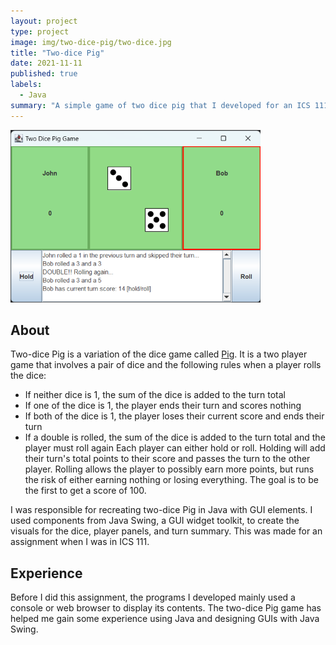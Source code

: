 ```yaml
---
layout: project
type: project
image: img/two-dice-pig/two-dice.jpg
title: "Two-dice Pig"
date: 2021-11-11
published: true
labels:
  - Java
summary: "A simple game of two dice pig that I developed for an ICS 111 assignment"
---
```


<img width="400px" src="../img/two-dice-pig/two-dice-pig-snippet.png" class="rounded float-start pe-4" >

## About

Two-dice Pig is a variation of the dice game called [Pig](https://en.wikipedia.org/wiki/Pig_(dice_game)). It is a two player game that involves a pair of dice and the following rules when a player rolls the dice:
- If neither dice is 1, the sum of the dice is added to the turn total
- If one of the dice is 1, the player ends their turn and scores nothing
- If both of the dice is 1, the player loses their current score and ends their turn
- If a double is rolled, the sum of the dice is added to the turn total and the player must roll again
Each player can either hold or roll. Holding will add their turn's total points to their score and passes the turn to the other player. Rolling allows the player to possibly earn more points, but runs the risk of either earning nothing or losing everything. The goal is to be the first to get a score of 100.

I was responsible for recreating two-dice Pig in Java with GUI elements. I used components from Java Swing, a GUI widget toolkit, to create the visuals for the dice, player panels, and turn summary. This was made for an assignment when I was in ICS 111.

## Experience

Before I did this assignment, the programs I developed mainly used a console or web browser to display its contents. The two-dice Pig game has helped me gain some experience using Java and designing GUIs with Java Swing. 
